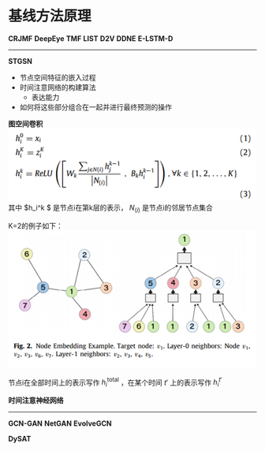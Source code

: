 # 基线方法原理

**CRJMF**
**DeepEye**
**TMF**
**LIST**
**D2V**
**DDNE**
**E-LSTM-D**

---

**STGSN**
- 节点空间特征的嵌入过程
- 时间注意网络的构建算法
  - 表达能力
- 如何将这些部分组合在一起并进行最终预测的操作

**图空间卷积**
![alt text](image-8.png)
其中 $h_i^k $ 是节点i在第k层的表示， $N_{(i)}$ 是节点i的邻居节点集合 

K=2的例子如下：
![alt text](image-9.png)

节点i在全部时间上的表示写作 $h_i^{\text{total}}$ ，在某个时间 $t'$ 上的表示写作 $h_i^{t'}$


**时间注意神经网络**


---

**GCN-GAN**
**NetGAN**
**EvolveGCN**

**DySAT**

